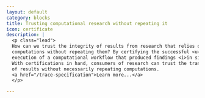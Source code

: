 ```yaml
---
layout: default
category: blocks
title: Trusting computational research without repeating it
icon: certificate
description: |
  <p class="lead">
  How can we trust the integrity of results from research that relies on
  computations without repeating them? By certifying the successful <u>original</u>   
  execution of a computational workflow that produced findings <i>in situ</i>.
  With certifications in hand, consumers of research can trust the transparency
  of results without necessarily repeating computations. 
  <a href="/trace-specification">Learn more...</a>
  </p>

---
```

